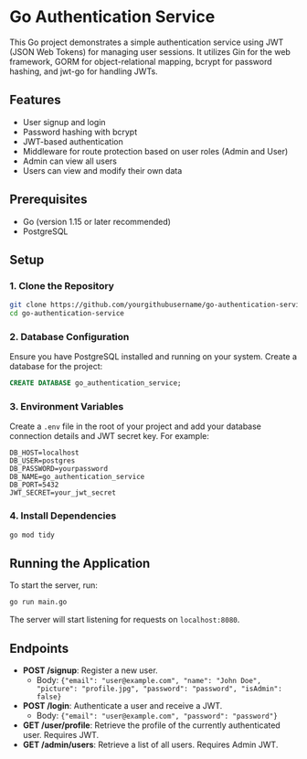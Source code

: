 # Go Authentication Service

This Go project demonstrates a simple authentication service using JWT (JSON Web Tokens) for managing user sessions. It utilizes Gin for the web framework, GORM for object-relational mapping, bcrypt for password hashing, and jwt-go for handling JWTs.

## Features

- User signup and login
- Password hashing with bcrypt
- JWT-based authentication
- Middleware for route protection based on user roles (Admin and User)
- Admin can view all users
- Users can view and modify their own data

## Prerequisites

- Go (version 1.15 or later recommended)
- PostgreSQL

## Setup

### 1. Clone the Repository

```bash
git clone https://github.com/yourgithubusername/go-authentication-service.git
cd go-authentication-service
```

### 2. Database Configuration

Ensure you have PostgreSQL installed and running on your system. Create a database for the project:

```sql
CREATE DATABASE go_authentication_service;
```

### 3. Environment Variables

Create a `.env` file in the root of your project and add your database connection details and JWT secret key. For example:

```env
DB_HOST=localhost
DB_USER=postgres
DB_PASSWORD=yourpassword
DB_NAME=go_authentication_service
DB_PORT=5432
JWT_SECRET=your_jwt_secret
```

### 4. Install Dependencies

```bash
go mod tidy
```

## Running the Application

To start the server, run:

```bash
go run main.go
```

The server will start listening for requests on `localhost:8080`.

## Endpoints

- **POST /signup**: Register a new user.
  - Body: `{"email": "user@example.com", "name": "John Doe", "picture": "profile.jpg", "password": "password", "isAdmin": false}`
- **POST /login**: Authenticate a user and receive a JWT.
  - Body: `{"email": "user@example.com", "password": "password"}`
- **GET /user/profile**: Retrieve the profile of the currently authenticated user. Requires JWT.
- **GET /admin/users**: Retrieve a list of all users. Requires Admin JWT.

